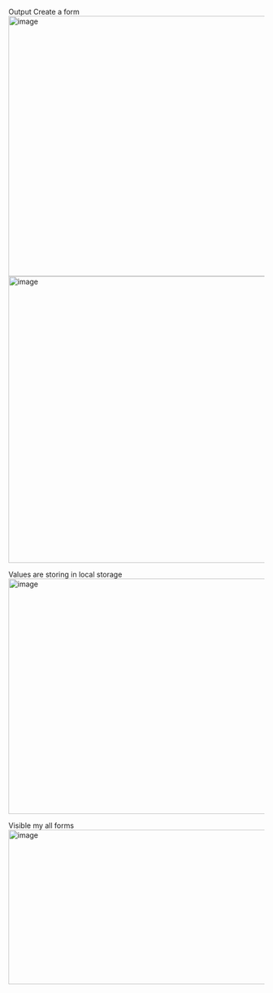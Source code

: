 Output 
Create a form
<img width="883" height="512" alt="image" src="https://github.com/user-attachments/assets/f37c8925-5969-44ec-8e71-8747bedcad06" />
<img width="734" height="564" alt="image" src="https://github.com/user-attachments/assets/0f3c6e0b-f64f-4481-8b89-27008207ba5f" />

Values are storing in local storage
<img width="881" height="463" alt="image" src="https://github.com/user-attachments/assets/3b4e6ac3-1da6-4d04-877f-bb055bc169ff" />

Visible my all forms
<img width="767" height="304" alt="image" src="https://github.com/user-attachments/assets/250b5f67-830b-4256-87be-2b3e0c1a032b" />


